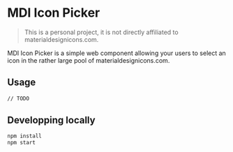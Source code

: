 # MDI Icon Picker

> This is a personal project, it is not directly affiliated to materialdesignicons.com.

MDI Icon Picker is a simple web component allowing your users to select an icon in the rather large pool of materialdesignicons.com.

## Usage

```html
// TODO
```

## Developping locally

```sh
npm install
npm start
```